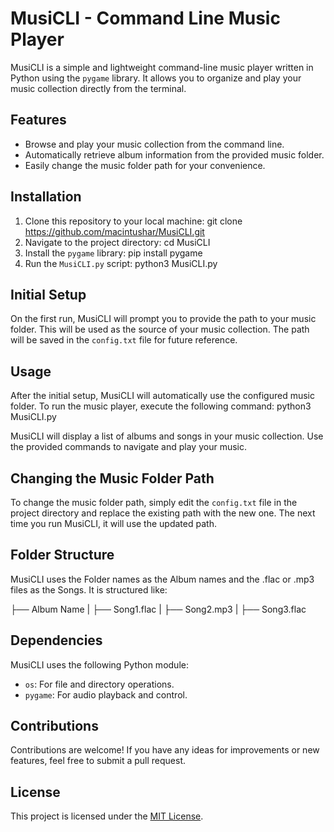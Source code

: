 # MusiCLI - Command Line Music Player

MusiCLI is a simple and lightweight command-line music player written in Python using the `pygame` library. It allows you to organize and play your music collection directly from the terminal.

## Features

- Browse and play your music collection from the command line.
- Automatically retrieve album information from the provided music folder.
- Easily change the music folder path for your convenience.

## Installation

1. Clone this repository to your local machine: git clone https://github.com/macintushar/MusiCLI.git 
2. Navigate to the project directory: cd MusiCLI
3. Install the `pygame` library: pip install pygame
4. Run the `MusiCLI.py` script: python3 MusiCLI.py


## Initial Setup

On the first run, MusiCLI will prompt you to provide the path to your music folder. This will be used as the source of your music collection. The path will be saved in the `config.txt` file for future reference.

## Usage

After the initial setup, MusiCLI will automatically use the configured music folder. To run the music player, execute the following command: python3 MusiCLI.py


MusiCLI will display a list of albums and songs in your music collection. Use the provided commands to navigate and play your music.

## Changing the Music Folder Path

To change the music folder path, simply edit the `config.txt` file in the project directory and replace the existing path with the new one. The next time you run MusiCLI, it will use the updated path.

## Folder Structure

MusiCLI uses the Folder names as the Album names and the .flac or .mp3 files as the Songs. It is structured like:

├── Album Name
|   ├── Song1.flac
|   ├── Song2.mp3
|   ├── Song3.flac


## Dependencies

MusiCLI uses the following Python module:
- `os`: For file and directory operations.
- `pygame`: For audio playback and control.

## Contributions

Contributions are welcome! If you have any ideas for improvements or new features, feel free to submit a pull request.

## License

This project is licensed under the [MIT License](LICENSE).
